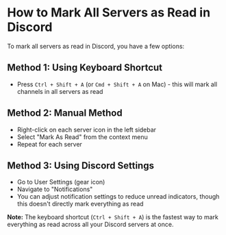 # How to Mark All Servers as Read in Discord

To mark all servers as read in Discord, you have a few options:

## Method 1: Using Keyboard Shortcut
- Press `Ctrl + Shift + A` (or `Cmd + Shift + A` on Mac) - this will mark all channels in all servers as read

## Method 2: Manual Method
- Right-click on each server icon in the left sidebar
- Select "Mark As Read" from the context menu
- Repeat for each server

## Method 3: Using Discord Settings
- Go to User Settings (gear icon)
- Navigate to "Notifications" 
- You can adjust notification settings to reduce unread indicators, though this doesn't directly mark everything as read

**Note:** The keyboard shortcut (`Ctrl + Shift + A`) is the fastest way to mark everything as read across all your Discord servers at once.
